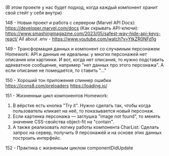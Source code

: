 (В этом проекте у нас будет подход, когда каждый компонент хранит свой стейт у себя внутри)

148 - Новыи проект и работа с сервером
(Marvel API Docs): https://developer.marvel.com/docs
(Как скрывать API-ключи): https://www.smashingmagazine.com/2023/05/safest-way-hide-api-keys-react/
All about .env - https://www.youtube.com/watch?v=YtkZR0NFd1g

149 - Трансформация данных и компонент со случаиным персонажем
Homework: API и данные не идеальны: у многих персонажей нет описания или картинки. И вот, когда нет описания, то нужно подставить адекватное сообщение, например "нет данных про этого персонажа". А если описание не помещается, то ставить "..."

150 - Хороший тон приложения спиннер ошибки
https://icons8.com/preloaders
https://loading.io/

151 - Жизненныи цикл компонентов
Homework:

1. В вёрстке есть кнопка "Try it". Нужно сделать так, чтобы когда пользователь кликает на неё, то показывается новый персонаж.
2. Если картинка персонажа — заглушка "image not found", то менять значение CSS-свойства object-fit на "contain".
3. А также реализовать логику работы компонента CharList: Сделать запрос на сервер, получить 9 персонажей и на основе этих данных построить интерфейс.

152 - Практика с жизненным циклом componentDidUpdate